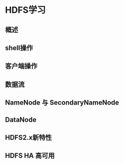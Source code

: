 # HDFS学习



## 概述







## shell操作



## 客户端操作



## 数据流



## NameNode 与 SecondaryNameNode



## DataNode



## HDFS2.x新特性



## HDFS HA 高可用